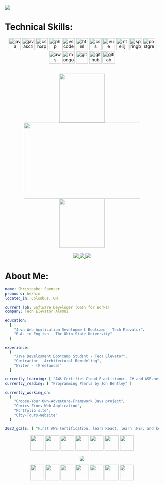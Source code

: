 <img src="https://drive.google.com/uc?export=view&id=1WDbOJrxdLU5tLkr2JJ7zV4GeH8XaSSpD" />

<h1> Technical Skills: </h1>
<p align="center">
  <img src="https://cdn.jsdelivr.net/gh/devicons/devicon/icons/java/java-original.svg" alt="java" width="40" height="40"/>
  <img src="https://cdn.jsdelivr.net/gh/devicons/devicon/icons/javascript/javascript-original.svg" alt="javascript" width="40" height="40"/>
  <img src="https://cdn.jsdelivr.net/gh/devicons/devicon/icons/csharp/csharp-original.svg" alt="csharp" width="40" height="40"/>
  <img src="https://cdn.jsdelivr.net/gh/devicons/devicon/icons/php/php-original.svg" alt="php" width="40" height="40"/> 
  <img src="https://cdn.jsdelivr.net/gh/devicons/devicon/icons/vscode/vscode-original.svg" alt="vscode" width="40" height="40"/>
  <img src="https://cdn.jsdelivr.net/gh/devicons/devicon/icons/html5/html5-original-wordmark.svg" alt="html" width="40" height="40"/>
  <img src="https://cdn.jsdelivr.net/gh/devicons/devicon/icons/css3/css3-original-wordmark.svg" alt="css" width="40" height="40"/>
  <img src="https://cdn.jsdelivr.net/gh/devicons/devicon/icons/vuejs/vuejs-original.svg" alt="vue" width="40" height="40"/> 
  <img src="https://cdn.jsdelivr.net/gh/devicons/devicon/icons/intellij/intellij-original.svg" alt="intellij" width="40" height="40"/>
  <img src="https://cdn.jsdelivr.net/gh/devicons/devicon/icons/spring/spring-original.svg" alt="springboot" width="40" height="40"/>          
  <img src="https://cdn.jsdelivr.net/gh/devicons/devicon/icons/postgresql/postgresql-original.svg" alt="postgresql" width="40" height="40"/>
  <img src="https://cdn.jsdelivr.net/gh/devicons/devicon/icons/amazonwebservices/amazonwebservices-original.svg" alt="aws fundamentals" width="40" height="40"/> 
  <img src="https://cdn.jsdelivr.net/gh/devicons/devicon/icons/mongodb/mongodb-original.svg" alt="mongodb" width="40" height="40"/>    
  <img src="https://cdn.jsdelivr.net/gh/devicons/devicon/icons/git/git-original.svg"  alt="git" width="40" height="40"/>
  <img src="https://cdn.jsdelivr.net/gh/devicons/devicon/icons/github/github-original.svg" alt="github" width="40" height="40"/>
  <img src="https://cdn.jsdelivr.net/gh/devicons/devicon/icons/gitlab/gitlab-original.svg" alt="gitlab" width="40" height="40"/>          
</p>

<br>

<div align="center">
  <img src="https://drive.google.com/uc?export=view&id=1yi2sWac1BQWrphg4kYi3N44CL91Qt808" height="160px" width="150px" />
  <img src="https://media.giphy.com/media/R03zWv5p1oNSQd91EP/giphy.gif" width="380" height="250"/>
  <img src="https://drive.google.com/uc?export=view&id=1yi2sWac1BQWrphg4kYi3N44CL91Qt808" height="160px" width="150px" />
</div>

<br>

<div align="center">
  <a href="https://github.com/christopher-spencer">
    <img src="https://img.shields.io/badge/GitHub-100000?style=for-the-badge&logo=github&logoColor=white" />
  </a>
  <a href="https://www.linkedin.com/in/christopher-dale-spencer/">
    <img src="https://img.shields.io/badge/LinkedIn-0077B5?style=for-the-badge&logo=linkedin&logoColor=white" />
  </a>
  <a href="https://christopher-spencer.github.io/portfolio/">
    <img src="https://img.shields.io/badge/Portfolio-255E63?style=for-the-badge&logo=About.me&logoColor=white" />
  </a>
</div>

<div>
<h1> About Me: </h1>
</div>

```yaml
name: Christopher Spencer
pronouns: he/him
located_in: Columbus, OH

current_job: Software Developer (Open for Work)! 
company: Tech Elevator Alumni

education:
  [
    "Java Web Application Development Bootcamp - Tech Elevator",
    "B.A. in English - The Ohio State University"
  ]

experience:
  [
    "Java Development Bootcamp Student - Tech Elevator",
    "Contractor - Architectural Remodeling",
    "Writer - (Freelance)"
  ]

currently_learning: [ "AWS Certified Cloud Practitioner, C# and ASP.net" ]
currently_reading: [ "Programming Pearls by Jon Bentley" ]

currently_working_on:
  [
    "Choose-Your-Own-Adventure-Framework Java project",
    "Comics-Zines-Web-Application",
    "Portfolio site",
    "City-Tours-Website"    
  ]

2023_goals: [ "First AWS Certification, learn React, learn .NET, and keep making tech buddies" ]
```

<p align="center">
  <img src="https://drive.google.com/uc?export=view&id=1yi2sWac1BQWrphg4kYi3N44CL91Qt808" height="50px" width="45px" />
  <img src="https://drive.google.com/uc?export=view&id=1yi2sWac1BQWrphg4kYi3N44CL91Qt808" height="50px" width="45px" />
  <img src="https://drive.google.com/uc?export=view&id=1yi2sWac1BQWrphg4kYi3N44CL91Qt808" height="50px" width="45px" />
  <img src="https://drive.google.com/uc?export=view&id=1yi2sWac1BQWrphg4kYi3N44CL91Qt808" height="50px" width="45px" />
  <img src="https://drive.google.com/uc?export=view&id=1yi2sWac1BQWrphg4kYi3N44CL91Qt808" height="50px" width="45px" />
  <img src="https://drive.google.com/uc?export=view&id=1yi2sWac1BQWrphg4kYi3N44CL91Qt808" height="50px" width="45px" />
  <img src="https://drive.google.com/uc?export=view&id=1yi2sWac1BQWrphg4kYi3N44CL91Qt808" height="50px" width="45px" />
</p>

<div align="center" >
 <img src="https://github-profile-summary-cards.vercel.app/api/cards/profile-details?username=christopher-spencer&theme=tokyonight" />
</div>

<p align="center">
  <img src="https://drive.google.com/uc?export=view&id=1yi2sWac1BQWrphg4kYi3N44CL91Qt808" height="50px" width="45px" />
  <img src="https://drive.google.com/uc?export=view&id=1yi2sWac1BQWrphg4kYi3N44CL91Qt808" height="50px" width="45px" />
  <img src="https://drive.google.com/uc?export=view&id=1yi2sWac1BQWrphg4kYi3N44CL91Qt808" height="50px" width="45px" />
  <img src="https://drive.google.com/uc?export=view&id=1yi2sWac1BQWrphg4kYi3N44CL91Qt808" height="50px" width="45px" />
  <img src="https://drive.google.com/uc?export=view&id=1yi2sWac1BQWrphg4kYi3N44CL91Qt808" height="50px" width="45px" />
  <img src="https://drive.google.com/uc?export=view&id=1yi2sWac1BQWrphg4kYi3N44CL91Qt808" height="50px" width="45px" />
  <img src="https://drive.google.com/uc?export=view&id=1yi2sWac1BQWrphg4kYi3N44CL91Qt808" height="50px" width="45px" />
</p>
